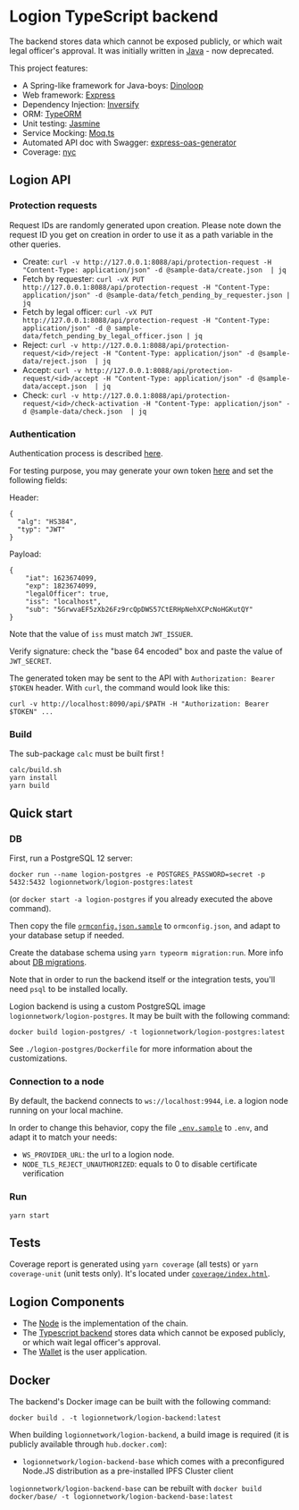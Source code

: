 # Logion TypeScript backend

The backend stores data which cannot be exposed publicly, or which wait legal officer's approval.
It was initially written in [Java]((https://github.com/logion-network/logion-backend-java)) - now deprecated.

This project features:

- A Spring-like framework for Java-boys: [Dinoloop](https://github.com/ParallelTask/dinoloop)
- Web framework: [Express](https://expressjs.com/)
- Dependency Injection: [Inversify](https://inversify.io/)
- ORM: [TypeORM](https://typeorm.io/)
- Unit testing: [Jasmine](https://jasmine.github.io/pages/getting_started.html)
- Service Mocking: [Moq.ts](https://dvabuzyarov.github.io/moq.ts/)
- Automated API doc with Swagger: [express-oas-generator](https://github.com/mpashkovskiy/express-oas-generator#express-oas-generator)
- Coverage: [nyc](https://github.com/istanbuljs/nyc#nyc)

## Logion API

### Protection requests

Request IDs are randomly generated upon creation. Please note down the request ID you get on creation in order to use
it as a path variable in the other queries.

- Create: `curl -v http://127.0.0.1:8088/api/protection-request -H "Content-Type: application/json" -d @sample-data/create.json  | jq`
- Fetch by requester: `curl -vX PUT http://127.0.0.1:8088/api/protection-request -H "Content-Type: application/json" -d @sample-data/fetch_pending_by_requester.json | jq`
- Fetch by legal officer: `curl -vX PUT http://127.0.0.1:8088/api/protection-request -H "Content-Type: application/json" -d @ sample-data/fetch_pending_by_legal_officer.json | jq`
- Reject: `curl -v http://127.0.0.1:8088/api/protection-request/<id>/reject -H "Content-Type: application/json" -d @sample-data/reject.json  | jq`
- Accept: `curl -v http://127.0.0.1:8088/api/protection-request/<id>/accept -H "Content-Type: application/json" -d @sample-data/accept.json  | jq`
- Check: `curl -v http://127.0.0.1:8088/api/protection-request/<id>/check-activation -H "Content-Type: application/json" -d @sample-data/check.json  | jq`

### Authentication
Authentication process is described [here](doc/Authentication.md).

For testing purpose, you may generate your own token [here](https://jwt.io/) and set the following fields:

Header:
```
{
  "alg": "HS384",
  "typ": "JWT"
}
```

Payload:
```
{
    "iat": 1623674099,
    "exp": 1823674099,
    "legalOfficer": true,
    "iss": "localhost",
    "sub": "5GrwvaEF5zXb26Fz9rcQpDWS57CtERHpNehXCPcNoHGKutQY"
}
```
Note that the value of `iss` must match `JWT_ISSUER`.

Verify signature: check the "base 64 encoded" box and paste the value of `JWT_SECRET`.

The generated token may be sent to the API with `Authorization: Bearer $TOKEN` header. With `curl`, the command would look like this:
```
curl -v http://localhost:8090/api/$PATH -H "Authorization: Bearer $TOKEN" ...
```

### Build

The sub-package `calc` must be built first !

```shell
calc/build.sh
yarn install
yarn build
```

## Quick start

### DB
First, run a PostgreSQL 12 server:

`docker run --name logion-postgres -e POSTGRES_PASSWORD=secret -p 5432:5432 logionnetwork/logion-postgres:latest`

(or `docker start -a logion-postgres` if you already executed the above command).

Then copy the file [`ormconfig.json.sample`](ormconfig.json.sample) to `ormconfig.json`, and adapt to your database setup if needed.

Create the database schema using `yarn typeorm migration:run`. More info about [DB migrations](doc/DbMigration.md).

Note that in order to run the backend itself or the integration tests, you'll need `psql` to be installed locally.

Logion backend is using a custom PostgreSQL image `logionnetwork/logion-postgres`. It may be built with the following command:

`docker build logion-postgres/ -t logionnetwork/logion-postgres:latest`

See `./logion-postgres/Dockerfile` for more information about the customizations.

### Connection to a node

By default, the backend connects to `ws://localhost:9944`, i.e. a logion node running on your local machine.

In order to change this behavior, copy the file [`.env.sample`](.env.sample) to `.env`, and adapt it to match your needs:
* `WS_PROVIDER_URL`: the url to a logion node.
* `NODE_TLS_REJECT_UNAUTHORIZED`: equals to 0 to disable certificate verification

### Run
`yarn start`

## Tests
Coverage report is generated using `yarn coverage` (all tests) or `yarn coverage-unit` (unit tests only).
It's located under [`coverage/index.html`](coverage/index.html).


## Logion Components

* The [Node](https://github.com/logion-network/logion-node) is the implementation of the chain.
* The [Typescript backend](https://github.com/logion-network/logion-backend-ts) stores data which cannot be exposed publicly, or which wait legal officer's approval.
* The [Wallet](https://github.com/logion-network/logion-wallet) is the user application.

## Docker

The backend's Docker image can be built with the following command:

`docker build . -t logionnetwork/logion-backend:latest`

When building `logionnetwork/logion-backend`, a build image is required (it is publicly available through `hub.docker.com`):

- `logionnetwork/logion-backend-base` which comes with a preconfigured Node.JS distribution as a pre-installed IPFS Cluster client

`logionnetwork/logion-backend-base` can be rebuilt with `docker build docker/base/ -t logionnetwork/logion-backend-base:latest`
